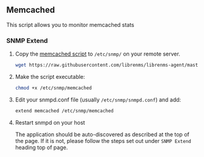 ## Memcached

This script allows you to monitor memcached stats

### SNMP Extend

1. Copy the [memcached
   script](https://github.com/librenms/librenms-agent/blob/master/snmp/memcached)
   to `/etc/snmp/` on your remote server.

    ```bash
    wget https://raw.githubusercontent.com/librenms/librenms-agent/master/snmp/memcached -O /etc/snmp/memcached
    ```

2. Make the script executable:

    ```bash
    chmod +x /etc/snmp/memcached
    ```

3. Edit your snmpd.conf file (usually `/etc/snmp/snmpd.conf`) and add:

    ```bash
    extend memcached /etc/snmp/memcached
    ```

4. Restart snmpd on your host

    The application should be auto-discovered as described at the top of
    the page. If it is not, please follow the steps set out under `SNMP
    Extend` heading top of page.